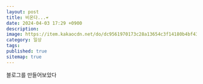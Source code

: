 ```yaml
---
layout: post
title: 비온다...☔
date: 2024-04-03 17:29 +0900
description: 
image: https://item.kakaocdn.net/do/dc9561970173c28a13654c3f14180b4bf43ad912ad8dd55b04db6a64cddaf76d
category: 일상
tags: 
published: true
sitemap: true
---
```


블로그를 만들어보았다


